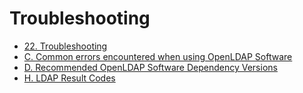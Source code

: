 # Troubleshooting

- [22. Troubleshooting](https://www.openldap.org/doc/admin24/troubleshooting.html)
- [C. Common errors encountered when using OpenLDAP Software](https://www.openldap.org/doc/admin24/appendix-common-errors.html)
- [D. Recommended OpenLDAP Software Dependency Versions](https://www.openldap.org/doc/admin24/appendix-recommended-versions.html)
- [H. LDAP Result Codes](https://www.openldap.org/doc/admin24/appendix-ldap-result-codes.html)